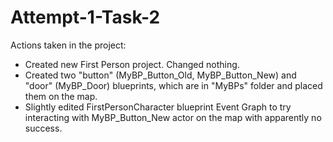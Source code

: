 # **Attempt-1-Task-2**

Actions taken in the project:
- Created new First Person project. Changed nothing.
- Created two "button" (MyBP_Button_Old, MyBP_Button_New) and "door" (MyBP_Door) blueprints, which are in "MyBPs" folder and placed them on the map.
- Slightly edited FirstPersonCharacter blueprint Event Graph to try interacting with MyBP_Button_New actor on the map with apparently no success.
